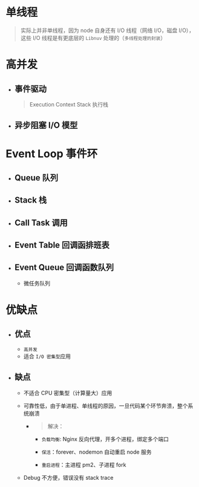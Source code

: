 # 单线程

> 实际上并非单线程，因为 node 自身还有 I/O 线程（网络 I/O，磁盘 I/O），这些 I/O 线程是有更底层的 `Libnuv` 处理的（`多线程处理的封装`）

# 高并发

- ## 事件驱动

  > Execution Context Stack 执行栈

- ## 异步阻塞 I/O 模型

# Event Loop 事件环

- ## Queue 队列
- ## Stack 栈
- ## Call Task 调用

- ## Event Table 回调函排班表
- ## Event Queue 回调函数队列
  - 微任务队列

# 优缺点

- ## 优点

  - `高并发`
  - 适合 `I/O 密集型`应用

- ## 缺点

  - 不适合 CPU 密集型（计算量大）应用
  - 可靠性低，由于单进程、单线程的原因，一旦代码某个环节奔溃，整个系统崩溃

    - > 解决：

      - `负载均衡`: Nginx 反向代理，开多个进程，绑定多个端口

      - `保活`：forever、nodemon 自动重启 node 服务
      - `重启进程`：主进程 pm2、子进程 fork

  - Debug 不方便，错误没有 stack trace
